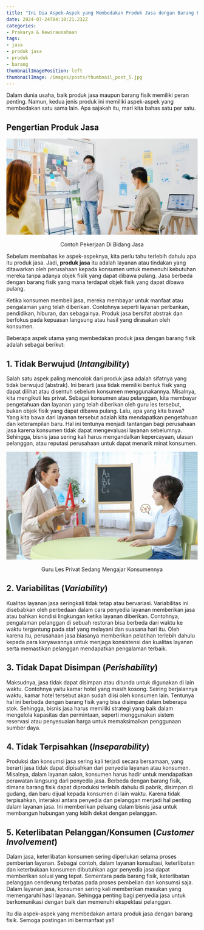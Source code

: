 ```yaml
---
title: "Ini Dia Aspek-Aspek yang Membedakan Produk Jasa dengan Barang Fisik"
date: 2024-07-24T04:10:21.232Z
categories:
- Prakarya & Kewirausahaan
tags:
- jasa
- produk jasa
- produk
- barang
thumbnailImagePosition: left
thumbnailImage: /images/posts/thumbnail_post_5.jpg
---
```


Dalam dunia usaha, baik produk jasa maupun barang fisik memiliki peran penting. Namun, kedua jenis produk ini memiliki aspek-aspek yang membedakan satu sama lain. Apa sajakah itu, mari kita bahas satu per satu.

<!--more-->

## Pengertian Produk Jasa

<div align="center">

![Contoh Pekerjaan Di Bidang Jasa](contoh_pekerjaan_di_bidang_jasa.png)

<span class="caption">Contoh Pekerjaan Di Bidang Jasa</span>
</div>

Sebelum membahas ke aspek-aspeknya, kita perlu tahu terlebih dahulu apa itu produk jasa. Jadi, **produk jasa** itu adalah layanan atau tindakan yang ditawarkan oleh perusahaan kepada konsumen untuk memenuhi kebutuhan mereka tanpa adanya objek fisik yang dapat dibawa pulang. Jasa berbeda dengan barang fisik yang mana terdapat objek fisik yang dapat dibawa pulang.

Ketika konsumen membeli jasa, mereka membayar untuk manfaat atau pengalaman yang telah diberikan. Contohnya seperti layanan perbankan, pendidikan, hiburan, dan sebagainya. Produk jasa bersifat abstrak dan berfokus pada kepuasan langsung atau hasil yang dirasakan oleh konsumen.

Beberapa aspek utama yang membedakan produk jasa dengan barang fisik adalah sebagai berikut:

## 1. Tidak Berwujud (_Intangibility_)

Salah satu aspek paling mencolok dari produk jasa adalah sifatnya yang tidak berwujud (abstrak). Ini berarti jasa tidak memiliki bentuk fisik yang dapat dilihat atau disentuh sebelum konsumen menggunakannya. Misalnya, kita mengikuti les privat. Sebagai konsumen atau pelanggan, kita membayar pengetahuan dan layanan yang telah diberikan oleh guru les tersebut, bukan objek fisik yang dapat dibawa pulang. Lalu, apa yang kita bawa? Yang kita bawa dari layanan tersebut adalah kita mendapatkan pengetahuan dan keterampilan baru. Hal ini tentunya menjadi tantangan bagi perusahaan jasa karena konsumen tidak dapat mengevaluasi layanan sebelumnya. Sehingga, bisnis jasa sering kali harus mengandalkan kepercayaan, ulasan pelanggan, atau reputasi perusahaan untuk dapat menarik minat konsumen.

<div align="center">

![Guru Les Privat Sedang Mengajar Konsumennya](guru_les_privat_sedang_mengajar_konsumennya.jpg)

<span class="caption">Guru Les Privat Sedang Mengajar Konsumennya</span>
</div>

## 2. Variabilitas (_Variability_)

Kualitas layanan jasa seringkali tidak tetap atau bervariasi. Variabilitas ini disebabkan oleh perbedaan dalam cara penyedia layanan memberikan jasa atau bahkan kondisi lingkungan ketika layanan diberikan. Contohnya, pengalaman pelanggan di sebuah restoran bisa berbeda dari waktu ke waktu tergantung pada staf yang melayani dan suasana hari itu. Oleh karena itu, perusahaan jasa biasanya memberikan pelatihan terlebih dahulu kepada para karyawannya untuk menjaga konsistensi dan kualitas layanan serta memastikan pelanggan mendapatkan pengalaman terbaik.

## 3. Tidak Dapat Disimpan (_Perishability_)

Maksudnya, jasa tidak dapat disimpan atau ditunda untuk digunakan di lain waktu. Contohnya yaitu kamar hotel yang masih kosong. Seiring berjalannya waktu, kamar hotel tersebut akan sudah diisi oleh konsumen lain. Tentunya hal ini berbeda dengan barang fisik yang bisa disimpan dalam beberapa stok. Sehingga, bisnis jasa harus memiliki strategi yang baik dalam mengelola kapasitas dan permintaan, seperti menggunakan sistem reservasi atau penyesuaian harga untuk memaksimalkan penggunaan sumber daya.

## 4. Tidak Terpisahkan (_Inseparability_)

Produksi dan konsumsi jasa sering kali terjadi secara bersamaan, yang berarti jasa tidak dapat dipisahkan dari penyedia layanan atau konsumen. Misalnya, dalam layanan salon, konsumen harus hadir untuk mendapatkan perawatan langsung dari penyedia jasa. Berbeda dengan barang fisik, dimana barang fisik dapat diproduksi terlebih dahulu di pabrik, disimpan di gudang, dan baru dijual kepada konsumen di lain waktu. Karena tidak terpisahkan, interaksi antara penyedia dan pelanggan menjadi hal penting dalam layanan jasa. Ini memberikan peluang dalam bisnis jasa untuk membangun hubungan yang lebih dekat dengan pelanggan.

## 5. Keterlibatan Pelanggan/Konsumen (_Customer Involvement_)

Dalam jasa, keterlibatan konsumen sering diperlukan selama proses pemberian layanan. Sebagai contoh, dalam layanan konsultasi, keterlibatan dan keterbukaan konsumen dibutuhkan agar penyedia jasa dapat memberikan solusi yang tepat. Sementara pada barang fisik, keterlibatan pelanggan cenderung terbatas pada proses pembelian dan konsumsi saja. Dalam layanan jasa, konsumen sering kali memberikan masukan yang memengaruhi hasil layanan. Sehingga penting bagi penyedia jasa untuk berkomunikasi dengan baik dan memenuhi ekspektasi pelanggan.

Itu dia aspek-aspek yang membedakan antara produk jasa dengan barang fisik. Semoga postingan ini bermanfaat ya!!
